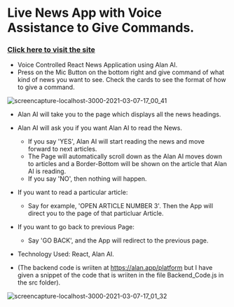 # Live News App with Voice Assistance to Give Commands.
### [Click here to visit the site](https://adoring-kilby-f9f6ab.netlify.app)
*  Voice Controlled React News Application using Alan AI.
*  Press on the Mic Button on the bottom right and give command of what kind of news you want to see. Check the cards to see the format of how to give a command.
 
![screencapture-localhost-3000-2021-03-07-17_00_41](https://user-images.githubusercontent.com/68294925/110252021-6ecc1080-7fa9-11eb-8009-9e64364f08d3.png)

* Alan AI will take you to the page which displays all the news headings.
* Alan AI will ask you if you want Alan AI to read the News.
   * If you say 'YES', Alan AI will start reading the news and move forward to next articles.
   * The Page will automatically scroll down as the Alan AI moves down to articles and a Border-Bottom will be shown on the article that Alan AI is reading.
   * If you say 'NO', then nothing will happen.

* If you want to read a particular article:
   * Say for example, 'OPEN ARTICLE NUMBER 3'. Then the App will direct you to the page of that particluar Article.

* If you want to go back to previous Page:
   * Say 'GO BACK', and the App will redirect to the previous page.

* Technology Used: React, Alan AI.
* (The backend code is wriiten at  https://alan.app/platform but I have given a snippet of the code that is wriiten in the file Backend_Code.js in the src folder).

![screencapture-localhost-3000-2021-03-07-17_01_32](https://user-images.githubusercontent.com/68294925/110252438-71c80080-7fab-11eb-9266-d18974bcd28b.png)

